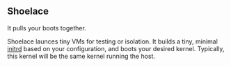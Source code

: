 Shoelace
--------
It pulls your boots together.

Shoelace launces tiny VMs for testing or isolation. It builds a tiny, minimal
[initrd](https://en.wikipedia.org/wiki/Initial_ramdisk) based on your
configuration, and boots your desired kernel. Typically, this kernel will be
the same kernel running the host.
